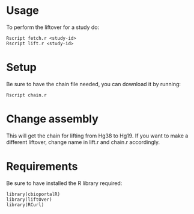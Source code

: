 # Usage
To perform the liftover for a study do:
```
Rscript fetch.r <study-id>
Rscript lift.r <study-id>
```

# Setup
Be sure to have the chain file needed, you can download it by running:
```
Rscript chain.r
```

# Change assembly
This will get the chain for lifting from Hg38 to Hg19.
If you want to make a different liftover, change name in lift.r and chain.r accordingly.

# Requirements
Be sure to have installed the R library required:
```
library(cbioportalR)
library(liftOver)
library(RCurl)

```
